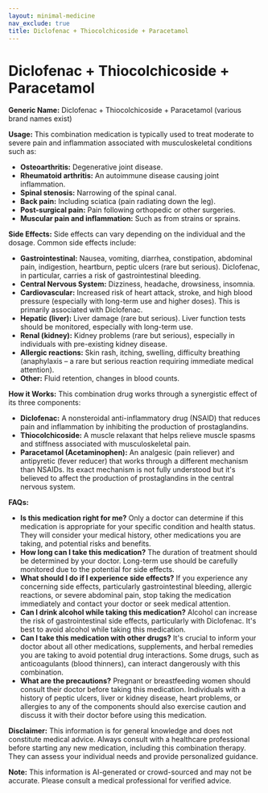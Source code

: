 ```yaml
---
layout: minimal-medicine
nav_exclude: true
title: Diclofenac + Thiocolchicoside + Paracetamol
---
```


# Diclofenac + Thiocolchicoside + Paracetamol

**Generic Name:** Diclofenac + Thiocolchicoside + Paracetamol (various brand names exist)

**Usage:** This combination medication is typically used to treat moderate to severe pain and inflammation associated with musculoskeletal conditions such as:

* **Osteoarthritis:**  Degenerative joint disease.
* **Rheumatoid arthritis:** An autoimmune disease causing joint inflammation.
* **Spinal stenosis:** Narrowing of the spinal canal.
* **Back pain:** Including sciatica (pain radiating down the leg).
* **Post-surgical pain:** Pain following orthopedic or other surgeries.
* **Muscular pain and inflammation:**  Such as from strains or sprains.


**Side Effects:**  Side effects can vary depending on the individual and the dosage.  Common side effects include:

* **Gastrointestinal:** Nausea, vomiting, diarrhea, constipation, abdominal pain, indigestion, heartburn, peptic ulcers (rare but serious).  Diclofenac, in particular, carries a risk of gastrointestinal bleeding.
* **Central Nervous System:** Dizziness, headache, drowsiness, insomnia.
* **Cardiovascular:** Increased risk of heart attack, stroke, and high blood pressure (especially with long-term use and higher doses).  This is primarily associated with Diclofenac.
* **Hepatic (liver):** Liver damage (rare but serious). Liver function tests should be monitored, especially with long-term use.
* **Renal (kidney):** Kidney problems (rare but serious), especially in individuals with pre-existing kidney disease.
* **Allergic reactions:** Skin rash, itching, swelling, difficulty breathing (anaphylaxis – a rare but serious reaction requiring immediate medical attention).
* **Other:** Fluid retention, changes in blood counts.


**How it Works:** This combination drug works through a synergistic effect of its three components:

* **Diclofenac:** A nonsteroidal anti-inflammatory drug (NSAID) that reduces pain and inflammation by inhibiting the production of prostaglandins.
* **Thiocolchicoside:** A muscle relaxant that helps relieve muscle spasms and stiffness associated with musculoskeletal pain.
* **Paracetamol (Acetaminophen):** An analgesic (pain reliever) and antipyretic (fever reducer) that works through a different mechanism than NSAIDs.  Its exact mechanism is not fully understood but it's believed to affect the production of prostaglandins in the central nervous system.


**FAQs:**

* **Is this medication right for me?**  Only a doctor can determine if this medication is appropriate for your specific condition and health status.  They will consider your medical history, other medications you are taking, and potential risks and benefits.
* **How long can I take this medication?**  The duration of treatment should be determined by your doctor.  Long-term use should be carefully monitored due to the potential for side effects.
* **What should I do if I experience side effects?**  If you experience any concerning side effects, particularly gastrointestinal bleeding, allergic reactions, or severe abdominal pain, stop taking the medication immediately and contact your doctor or seek medical attention.
* **Can I drink alcohol while taking this medication?**  Alcohol can increase the risk of gastrointestinal side effects, particularly with Diclofenac. It's best to avoid alcohol while taking this medication.
* **Can I take this medication with other drugs?**  It's crucial to inform your doctor about all other medications, supplements, and herbal remedies you are taking to avoid potential drug interactions.  Some drugs, such as anticoagulants (blood thinners), can interact dangerously with this combination.
* **What are the precautions?**  Pregnant or breastfeeding women should consult their doctor before taking this medication. Individuals with a history of peptic ulcers, liver or kidney disease, heart problems, or allergies to any of the components should also exercise caution and discuss it with their doctor before using this medication.


**Disclaimer:** This information is for general knowledge and does not constitute medical advice. Always consult with a healthcare professional before starting any new medication, including this combination therapy. They can assess your individual needs and provide personalized guidance.


**Note:** This information is AI-generated or crowd-sourced and may not be accurate. Please consult a medical professional for verified advice.